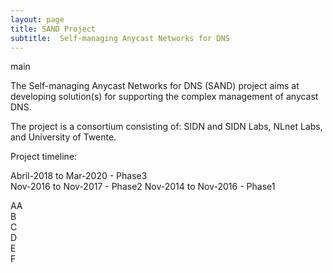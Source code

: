 ```yaml
---
layout: page
title: SAND Project
subtitle:  Self-managing Anycast Networks for DNS
---
```

 main 

The Self-managing Anycast Networks for DNS (SAND) project aims at developing solution(s) for supporting the complex management of anycast DNS.

The project is a consortium consisting of: SIDN and SIDN Labs, NLnet Labs, and University of Twente.

Project timeline:

Abril-2018  to Mar-2020 - Phase3  
Nov-2016 to Nov-2017 - Phase2 
Nov-2014 to Nov-2016 - Phase1 



<div class="wrapper">
  <div class="box a">AA</div>
  <div class="box b">B</div>
  <div class="box c">C</div>
  <div class="box d">D</div>
  <div class="box e">E</div>
  <div class="box f">F</div>
</div>



